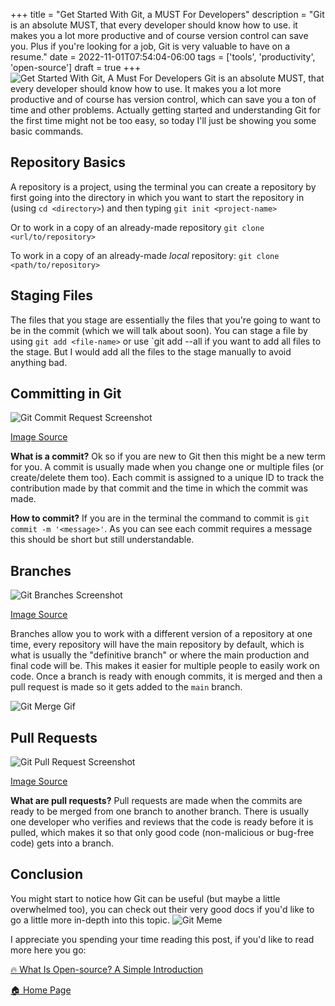 +++
title = "Get Started With Git, a MUST For Developers"
description = "Git is an absolute MUST, that every developer should know how to use. it makes you a lot more productive and of course version control can save you. Plus if you're looking for a job, Git is very valuable to have on a resume."
date = 2022-11-01T07:54:04-06:00
tags = ['tools', 'productivity', 'open-source']
draft = true
+++
![Get Started With Git, A Must For Developers](https://dev-to-uploads.s3.amazonaws.com/uploads/articles/xi3b5rtwyzxlockaunuv.png)
Git is an absolute MUST, that every developer should know how to use. It makes you a lot more productive and of course has version control, which can save you a ton of time and other problems. Actually getting started and understanding Git for the first time might not be too easy, so today I'll just be showing you some basic commands.
<!--more-->

## Repository Basics
A repository is a project, using the terminal you can create a repository by first going into the directory in which you want to start the repository in (using `cd <directory>`) and then typing `git init <project-name>`

Or to work in a copy of an already-made repository
`git clone <url/to/repository>`

To work in a copy of an already-made *local* repository:
`git clone <path/to/repository>`

## Staging Files
The files that you stage are essentially the files that you're going to want to be in the commit (which we will talk about soon). You can stage a file by using `git add <file-name>` or use `git add --all if you want to add all files to the stage. But I would add all the files to the stage manually to avoid anything bad.


## Committing in Git
![Git Commit Request Screenshot](https://docs.github.com/assets/cb-75044/images/help/repository/first-commit.png)

[Image Source](https://docs.github.com/en/get-started/quickstart/hello-world)

**What is a commit?** 
Ok so if you are new to Git then this might be a new term for you. A commit is usually made when you change one or multiple files (or create/delete them too). Each commit is assigned to a unique ID to track the contribution made by that commit and the time in which the commit was made.


**How to commit?** 
If you are in the terminal the command to commit is `git commit -m '<message>'`. As you can see each commit requires a message this should be short but still understandable.

## Branches
![Git Branches Screenshot](https://docs.github.com/assets/cb-23923/images/help/repository/branching.png)

[Image Source](https://opensource.com/article/19/7/create-pull-request-github)

Branches allow you to work with a different version of a repository at one time, every repository will have the main repository by default, which is what is usually the "definitive branch" or where the main production and final code will be. This makes it easier for multiple people to easily work on code. Once a branch is ready with enough commits, it is merged and then a pull request is made so it gets added to the `main` branch.

![Git Merge Gif](https://media.giphy.com/media/cFkiFMDg3iFoI/giphy.gif)


## Pull Requests
![Git Pull Request Screenshot](https://opensource.com/sites/default/files/uploads/open-a-pull-request_crop.png)

[Image Source](https://opensource.com/article/19/7/create-pull-request-github)

**What are pull requests?**
Pull requests are made when the commits are ready to be merged from one branch to another branch. There is usually one developer who verifies and reviews that the code is ready before it is pulled, which makes it so that only good code (non-malicious or bug-free code) gets into a branch.


## Conclusion
You might start to notice how Git can be useful (but maybe a little overwhelmed too), you can check out their very good docs if you'd like to go a little more in-depth into this topic.
![Git Meme](https://media.giphy.com/media/487L0pNZKONFN01oHO/giphy.gif)

I appreciate you spending your time reading this post, if you'd like to read more here you go:

[🔥  What Is Open-source? A Simple Introduction](http://localhost:1313/post/what-is-open-source/)

[🏠  Home Page](https://the-net-blog.netlify.app/)

